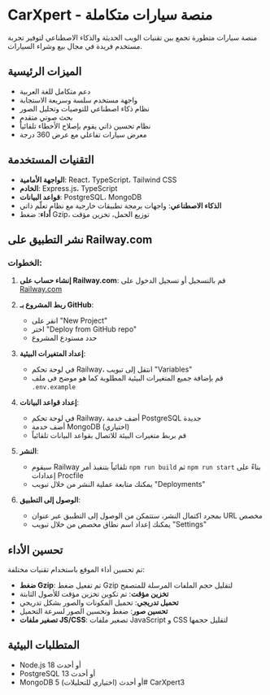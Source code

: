 # CarXpert - منصة سيارات متكاملة

منصة سيارات متطورة تجمع بين تقنيات الويب الحديثة والذكاء الاصطناعي لتوفير تجربة مستخدم فريدة في مجال بيع وشراء السيارات.

## الميزات الرئيسية

- دعم متكامل للغة العربية
- واجهة مستخدم سلسة وسريعة الاستجابة
- نظام ذكاء اصطناعي للتوصيات وتحليل الصور
- بحث صوتي متقدم
- نظام تحسين ذاتي يقوم بإصلاح الأخطاء تلقائياً
- معرض سيارات تفاعلي مع عرض 360 درجة

## التقنيات المستخدمة

- **الواجهة الأمامية**: React، TypeScript، Tailwind CSS
- **الخادم**: Express.js، TypeScript
- **قواعد البيانات**: PostgreSQL، MongoDB
- **الذكاء الاصطناعي**: واجهات برمجة تطبيقات خارجية مع نظام تعلّم ذاتي
- **أداء**: ضغط Gzip، توزيع الحمل، تخزين مؤقت

## نشر التطبيق على Railway.com

### الخطوات:

1. **إنشاء حساب على Railway.com**: قم بالتسجيل أو تسجيل الدخول على [Railway.com](https://railway.com)

2. **ربط المشروع بـ GitHub**: 
   - انقر على "New Project"
   - اختر "Deploy from GitHub repo"
   - حدد مستودع المشروع

3. **إعداد المتغيرات البيئية**:
   - في لوحة تحكم Railway، انتقل إلى تبويب "Variables"
   - قم بإضافة جميع المتغيرات البيئية المطلوبة كما هو موضح في ملف `.env.example`

4. **إعداد قواعد البيانات**:
   - في لوحة تحكم Railway، أضف خدمة PostgreSQL جديدة
   - أضف خدمة MongoDB (اختياري)
   - قم بربط متغيرات البيئة للاتصال بقواعد البيانات تلقائياً

5. **النشر**:
   - سيقوم Railway تلقائياً بتنفيذ أمر `npm run build` ثم `npm run start` بناءً على إعدادات Procfile
   - يمكنك متابعة عملية النشر من خلال تبويب "Deployments"

6. **الوصول إلى التطبيق**:
   - بمجرد اكتمال النشر، ستتمكن من الوصول إلى التطبيق عبر عنوان URL مخصص
   - يمكنك إعداد اسم نطاق مخصص من خلال تبويب "Settings"

## تحسين الأداء

تم تحسين أداء الموقع باستخدام تقنيات مختلفة:

- **ضغط Gzip**: تم تفعيل ضغط Gzip لتقليل حجم الملفات المرسلة للمتصفح
- **تخزين مؤقت**: تم تكوين تخزين مؤقت للأصول الثابتة
- **تحميل تدريجي**: تحميل المكونات والصور بشكل تدريجي
- **تحسين صور**: ضغط وتحسين الصور لسرعة التحميل
- **تصغير ملفات JS/CSS**: تصغير ملفات JavaScript و CSS لتقليل حجمها

## المتطلبات البيئية

- Node.js 18 أو أحدث
- PostgreSQL 13 أو أحدث
- MongoDB 5 أو أحدث (اختياري للتحليلات)# CarXpert3
